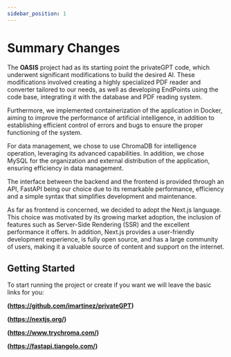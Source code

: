 ```yaml
---
sidebar_position: 1
---
```


# Summary Changes

The **OASIS** project had as its starting point the privateGPT code, which underwent significant modifications to build the desired AI. These modifications involved creating a highly specialized PDF reader and converter tailored to our needs, as well as developing EndPoints using the code base, integrating it with the database and PDF reading system.

Furthermore, we implemented containerization of the application in Docker, aiming to improve the performance of artificial intelligence, in addition to establishing efficient control of errors and bugs to ensure the proper functioning of the system.

For data management, we chose to use ChromaDB for intelligence operation, leveraging its advanced capabilities. In addition, we chose MySQL for the organization and external distribution of the application, ensuring efficiency in data management.

The interface between the backend and the frontend is provided through an API, FastAPI being our choice due to its remarkable performance, efficiency and a simple syntax that simplifies development and maintenance.

As far as frontend is concerned, we decided to adopt the Next.js language. This choice was motivated by its growing market adoption, the inclusion of features such as Server-Side Rendering (SSR) and the excellent performance it offers. In addition, Next.js provides a user-friendly development experience, is fully open source, and has a large community of users, making it a valuable source of content and support on the internet.

## Getting Started

To start running the project or create if you want we will leave the basic links for you:

**(https://github.com/imartinez/privateGPT)**

**(https://nextjs.org/)**

**(https://www.trychroma.com/)**

**(https://fastapi.tiangolo.com/)**

